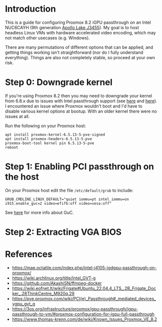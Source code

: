 # Introduction

This is a guide for configuring Proxmox 8.2 iGPU passthrough on an Intel NUC6CAYH (9th generation [Apollo Lake J3455](https://www.intel.com/content/www/us/en/products/sku/95594/intel-celeron-processor-j3455-2m-cache-up-to-2-30-ghz/specifications.html)). My goal is to host headless Linux VMs with hardware accelerated video encoding, which may not match other usecases (e.g. Windows). 

There are many permutations of different options that can be applied, and getting things working isn't straightforward (nor do I fully understand everything). Things are also not completely stable, so proceed at your own risk.

# Step 0: Downgrade kernel

If you're using Proxmox 8.2 then you may need to downgrade your kernel from 6.8.x due to issues with Intel passthrough support (see [here](https://www.reddit.com/r/Proxmox/comments/1cg2yzl/question_about_downgrading_to_65133pvesigned/) and [here](https://forum.proxmox.com/threads/proxmox-8-2-kernel-6-8-breaks-igpu-passthrough-for-uhd630.146256/)). I encountered an issue where Proxmox wouldn't boot and I'd have to disable various kernel options at bootup. With an older kernel there were no issues at all.

Run the following on your Proxmox host:

```
apt install proxmox-kernel-6.5.13-5-pve-signed
apt install proxmox-headers-6.5.13-5-pve
proxmox-boot-tool kernel pin 6.5.13-5-pve
reboot
```


# Step 1: Enabling PCI passthrough on the host

On your Proxmox host edit the file `/etc/default/grub` to include:

```
GRUB_CMDLINE_LINUX_DEFAULT="quiet iommu=pt intel_iommu=on i915.enable_guc=2 video=efifb:off video=vesa:off"
```

See [here](https://wiki.archlinux.org/title/Intel_graphics) for more info about GuC.

# Step 2: Extracting VGA BIOS

# References

* https://mae.octatile.com/index.php/intel-j4105-igdgpu-passthrough-on-proxmox/
* https://wiki.archlinux.org/title/Intel_GVT-g
* https://github.com/AkashiSN/ffmpeg-docker
* https://wiki.eofnet.lt/wiki/Frigate#Ubuntu_22.04.4_LTS_.2B_Frigate_Docker_.28ThinkCentre_M920q.29
* https://pve.proxmox.com/wiki/PCI(e)_Passthrough#_mediated_devices_vgpu_gvt_g
* https://3os.org/infrastructure/proxmox/gpu-passthrough/igpu-passthrough-to-vm/#proxmox-configuration-for-igpu-full-passthrough
* https://www.thomas-krenn.com/de/wiki/Known_Issues_Proxmox_VE_8.2
